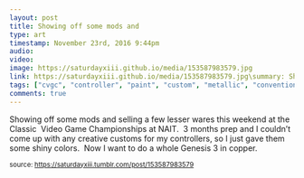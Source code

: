 ```yaml
---
layout: post
title: Showing off some mods and 
type: art
timestamp: November 23rd, 2016 9:44pm
audio: 
video: 
image: https://saturdayxiii.github.io/media/153587983579.jpg
link: https://saturdayxiii.github.io/media/153587983579.jpg\summary: Showing off some mods and selling a few lesser wares this weekend at the Classic Video Game Championships at NAIT. 3 months prep and I co...
tags: ["cvgc", "controller", "paint", "custom", "metallic", "convention", "edmonton", "alberta", "nait", "retro", "championships", "classic", "sega", "ninetendo", "nes", "snes", "gens"]
comments: true
---
```


Showing off some mods and selling a few lesser wares this weekend at the Classic  Video Game Championships at NAIT.  3 months prep and I couldn’t come up with any creative customs for my controllers, so I just gave them some shiny colors.  Now I want to do a whole Genesis 3 in copper.
 
  
<small>source: https://saturdayxiii.tumblr.com/post/153587983579</small>